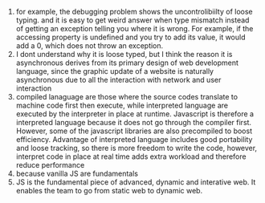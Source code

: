 1. for example, the debugging problem shows the uncontrolibiilty of loose typing. and it is easy to get weird answer when type mismatch instead of getting an exception telling you where it is wrong. For example, if the accessing property is undefined and you try to add its value, it would add a 0, which does not throw an exception.
2. I dont understand why it is loose typed, but I think the reason it is asynchronous derives from its primary design of web development language, since the graphic update of a website is naturally asynchronous due to all the interaction with network and user interaction
3. compiled lanaguage are those where the source codes translate to machine code first then execute, while interpreted language are executed by the interpreter in place at runtime. Javascript is therefore a interpreted language because it does not go through the compiler first. However, some of the javascript libraries are also precompiled to boost efficiency. Advantage of interpreted language includes good portability and loose tracking, so there is more freedom to write the code, however, interpret code in place at real time adds extra workload and therefore reduce performance
4. because vanilla JS are fundamentals
5. JS is the fundamental piece of advanced, dynamic and interative web. It enables the team to go from static web to dynamic web.
